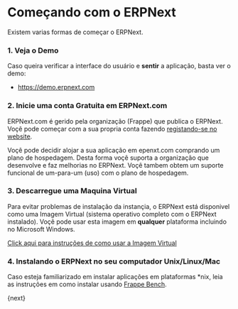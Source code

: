 <!-- add-breadcrumbs -->
# Começando com o ERPNext

Existem varias formas de começar o ERPNext.

### 1\. Veja o Demo

Caso queira verificar a interface do usuário e **sentir** a aplicação, basta
ver o demo:

  * <https://demo.erpnext.com>

### 2\. Inicie uma conta Gratuita em ERPNext.com


ERPNext.com é gerido pela organização (Frappe) que publica o ERPNext.
Voçê pode começar com a sua propria conta fazendo [registando-se no
website](https://erpnext.com).

Voçê pode decidir alojar a sua aplicação em epenxt.com comprando um plano de hospedagem.
Desta forma voçê suporta a organização que desenvolve e faz melhorias no 
ERPNext. Voçê tambem obtem um suporte funcional de um-para-um (uso) com o plano de hospedagem.

### 3\. Descarregue uma Maquina Virtual

Para evitar problemas de instalação da instançia, o ERPNext está disponivel como uma
Imagem Virtual (sistema operativo completo com o ERPNext instalado). Voçê pode usar
esta imagem em **qualquer** plataforma incluindo no Microsoft Windows.

[Click aqui para instruções de como usar a Imagem Virtual](https://erpnext.com/download)

### 4\. Instalando o ERPNext no seu computador Unix/Linux/Mac

Caso esteja familiarizado em instalar aplicações em plataformas *nix, leia as instruções em como instalar usando [Frappe Bench](https://github.com/frappe/bench).

{next}
